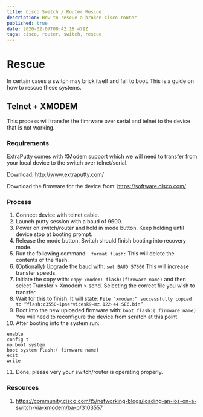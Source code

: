 ```yaml
---
title: Cisco Switch / Router Rescue
description: How to rescue a broken cisco router
published: true
date: 2020-02-07T00:42:18.479Z
tags: cisco, router, switch, rescue
---
```


# Rescue

In certain cases a switch may brick itself and fail to boot. This is a guide on how to rescue these systems.

## Telnet + XMODEM

This process will transfer the fimrware over serial and telnet to the device that is not working.

### Requirements

ExtraPutty comes with XModem support which we will need to transfer from your local device to the switch over telnet/serial.

Download: http://www.extraputty.com/

Download the firmware for the device from: https://software.cisco.com/

### Process
1. Connect device with telnet cable.
2. Launch putty session with a baud of 9600.
3. Power on switch/router and hold in mode button. Keep holding until device stop at booting prompt.
4. Release the mode button. Switch should finish booting into recovery mode.
5. Run the following command: ` format flash:` This will delete the contents of the flash.
6. (Optionally) Upgrade the baud with: `set BAUD 57600` This will increase transfer speeds.
7. Initiate the copy with: `copy xmodem: flash:(firmware name)` and then select Transfer > Xmodem > send. Selecting the correct file you wish to transfer.
8. Wait for this to finish. It will state: `File “xmodem:” successfully copied to “flash:c3550-ipservicesk9-mz.122-44.SE6.bin”`
9. Boot into the new uploaded firmware with: `boot flash:( firmware name)` You will need to reconfigure the device from scratch at this point.
10. After booting into the system run: 
```
enable
config t
no boot system
boot system flash:( firmware name)
exit
write
```
11. Done, please very your switch/router is operating properly.

### Resources

1. https://community.cisco.com/t5/networking-blogs/loading-an-ios-on-a-switch-via-xmodem/ba-p/3103557